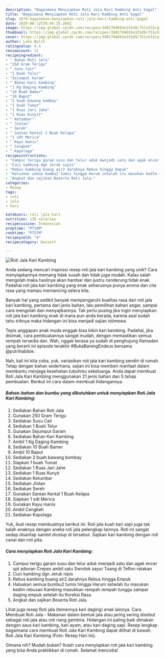 ```yaml
---
description: "Bagaimana Menyiapkan Roti Jala Kari Kambing Anti Gagal"
title: "Bagaimana Menyiapkan Roti Jala Kari Kambing Anti Gagal"
slug: 1678-bagaimana-menyiapkan-roti-jala-kari-kambing-anti-gagal
date: 2020-08-12T20:44:25.269Z
image: https://img-global.cpcdn.com/recipes/3901704693e155d9/751x532cq70/roti-jala-kari-kambing-foto-resep-utama.jpg
thumbnail: https://img-global.cpcdn.com/recipes/3901704693e155d9/751x532cq70/roti-jala-kari-kambing-foto-resep-utama.jpg
cover: https://img-global.cpcdn.com/recipes/3901704693e155d9/751x532cq70/roti-jala-kari-kambing-foto-resep-utama.jpg
author: Luke Welch
ratingvalue: 4.4
reviewcount: 12
recipeingredient:
- " Bahan Roti Jala"
- "250 Gram Terigu"
- " Susu Cair"
- "1 Buah Telur"
- "Sejumput Garam"
- " Bahan Kari Kambing"
- "1 Kg Daging Kambing"
- "10 Buah Bamer"
- "10 Baput"
- "2 buah bawang bombay"
- "1 buah Tomat"
- "1 Ruas Jari Jahe"
- "1 Ruas Kunyit"
- " Ketumbar"
- " Jintan"
- " Sereh"
- " Santan Kental 1 Buah Kelapa"
- "1 sdt Merica"
- " Kayu manis"
- " Cengkeh"
- " Kapolaga"
recipeinstructions:
- "Campur terigu garam susu dan telur aduk mwnjadi satu dan agak encer spt adonan Crepes ambil satu Swndok sayur Tuang di Teflon ratakan"
- "Cuci kambing dgn Jeruk nipis"
- "Rebus kambing buang air2 darahnya Rebus hingga Empuk"
- "Haluskan semua bumbu2 tumis hingga Harum setwlah itu masukan kedlm rebusan Kambing masukkan rempah rempah tunggu sampai daging empuk setelah itu Koreksi Rasa."
- "Angkat dan sajikan Beserta Roti Jala."
categories:
- Resep
tags:
- roti
- jala
- kari

katakunci: roti jala kari 
nutrition: 139 calories
recipecuisine: Indonesian
preptime: "PT10M"
cooktime: "PT57M"
recipeyield: "4"
recipecategory: Dessert

---
```



![Roti Jala Kari Kambing](https://img-global.cpcdn.com/recipes/3901704693e155d9/751x532cq70/roti-jala-kari-kambing-foto-resep-utama.jpg)

Anda sedang mencari inspirasi resep roti jala kari kambing yang unik? Cara menyiapkannya memang tidak susah dan tidak juga mudah. Kalau salah mengolah maka hasilnya akan hambar dan justru cenderung tidak enak. Padahal roti jala kari kambing yang enak seharusnya punya aroma dan cita rasa yang mampu memancing selera kita.

Banyak hal yang sedikit banyak mempengaruhi kualitas rasa dari roti jala kari kambing, pertama dari jenis bahan, lalu pemilihan bahan segar, sampai cara mengolah dan menyajikannya. Tak perlu pusing jika ingin menyiapkan roti jala kari kambing enak di mana pun anda berada, karena asal sudah tahu triknya maka hidangan ini bisa menjadi sajian istimewa.

Tepis anggapan anak muda enggak bisa bikin kari kambing. Padahal, jika disimak, cara pembuatannya sangat mudah, dengan memastikan semua rempah tersedia dan. Wah, nggak kerasa ya sudah di penghujung Ramadan yang berarti ini episode terakhir #BukaBarengEndeus bersama @putrihabibie.


Nah, kali ini kita coba, yuk, variasikan roti jala kari kambing sendiri di rumah. Tetap dengan bahan sederhana, sajian ini bisa memberi manfaat dalam membantu menjaga kesehatan tubuhmu sekeluarga. Anda dapat membuat Roti Jala Kari Kambing menggunakan 21 jenis bahan dan 5 tahap pembuatan. Berikut ini cara dalam membuat hidangannya.

<!--inarticleads1-->

##### Bahan-bahan dan bumbu yang dibutuhkan untuk menyiapkan Roti Jala Kari Kambing:

1. Sediakan  Bahan Roti Jala
1. Gunakan 250 Gram Terigu
1. Sediakan  Susu Cair
1. Sediakan 1 Buah Telur
1. Gunakan Sejumput Garam
1. Sediakan  Bahan Kari Kambing
1. Ambil 1 Kg Daging Kambing
1. Sediakan 10 Buah Bamer
1. Ambil 10 Baput
1. Sediakan 2 buah bawang bombay
1. Siapkan 1 buah Tomat
1. Sediakan 1 Ruas Jari Jahe
1. Sediakan 1 Ruas Kunyit
1. Sediakan  Ketumbar
1. Sediakan  Jintan
1. Sediakan  Sereh
1. Gunakan  Santan Kental 1 Buah Kelapa
1. Siapkan 1 sdt Merica
1. Gunakan  Kayu manis
1. Ambil  Cengkeh
1. Sediakan  Kapolaga


Yuk, ikuti resep membuatnya berikut ini. Roti jala kuah kari sapi juga tak kalah enaknya dengan aneka roti jala pelengkap lainnya. Roti ini sangat sedap disantap sambil dicelup di tersebut. Sajikan kari kambing dengan roti canai dan roti pita. 

<!--inarticleads2-->

##### Cara menyiapkan Roti Jala Kari Kambing:

1. Campur terigu garam susu dan telur aduk mwnjadi satu dan agak encer spt adonan Crepes ambil satu Swndok sayur Tuang di Teflon ratakan
1. Cuci kambing dgn Jeruk nipis
1. Rebus kambing buang air2 darahnya Rebus hingga Empuk
1. Haluskan semua bumbu2 tumis hingga Harum setwlah itu masukan kedlm rebusan Kambing masukkan rempah rempah tunggu sampai daging empuk setelah itu Koreksi Rasa.
1. Angkat dan sajikan Beserta Roti Jala.


Lihat juga resep Roti jala (temennya kari daging) enak lainnya. Cara Membuat Roti Jala - Makanan dalam bentuk jala atau jaring sering disebut sebagai roti jala atau roti riang gembira. Hidangan ini paling baik dimakan dengan saus kari kambing, kari ayam, atau kari daging sapi. Resep lengkap bagaimana cara membuat Roti Jala Kari Kambing dapat dilihat di bawah. Roti Jala Kari Kambing (Foto: Resep Hari Ini). 

Gimana nih? Mudah bukan? Itulah cara menyiapkan roti jala kari kambing yang bisa Anda praktikkan di rumah. Selamat mencoba!
